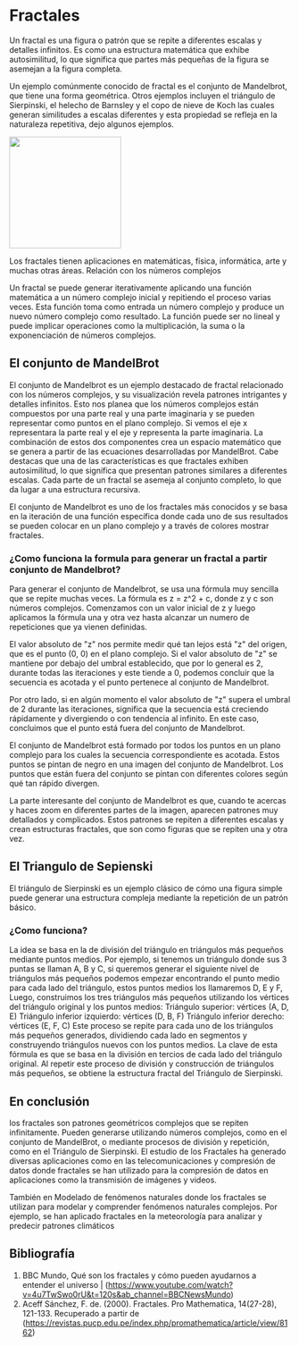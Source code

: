 #  Fractales

Un fractal es una figura o patrón que se repite a diferentes escalas y detalles infinitos. Es como una estructura matemática que exhibe autosimilitud, lo que significa que partes más pequeñas de la figura se asemejan a la figura completa.

Un ejemplo comúnmente conocido de fractal es el conjunto de Mandelbrot, que tiene una forma geométrica. Otros ejemplos incluyen el triángulo de Sierpinski, el helecho de Barnsley y el copo de nieve de Koch las cuales generan similitudes a escalas diferentes y esta propiedad se refleja en la naturaleza repetitiva, dejo algunos ejemplos.


<img src="http://....jpg](https://github.com/AlejandroLHuertass/CNYT-FRACTALES/assets/88836525/4b4ddbc3-b502-4f9c-bce4-cb907ddbd68d" width="200" height="200" />

Los fractales tienen aplicaciones en matemáticas, física, informática, arte y muchas otras áreas.
Relación con los números complejos

Un fractal se puede generar iterativamente aplicando una función matemática a un número complejo inicial y repitiendo el proceso varias veces. Esta función toma como entrada un número complejo y produce un nuevo número complejo como resultado. La función puede ser no lineal y puede implicar operaciones como la multiplicación, la suma o la exponenciación de números complejos.

## El conjunto de MandelBrot

El conjunto de Mandelbrot es un ejemplo destacado de fractal relacionado con los números complejos, y su visualización revela patrones intrigantes y detalles infinitos.
Esto nos planea que los números complejos están compuestos por una parte real y una parte imaginaria y se pueden representar como puntos en el plano complejo. Si vemos el eje x representara la parte real y el eje y representa la parte imaginaria. La combinación de estos dos componentes crea un espacio matemático que se genera a partir de las ecuaciones desarrolladas por MandelBrot.
Cabe destacas que una de las características es que fractales exhiben autosimilitud, lo que significa que presentan patrones similares a diferentes escalas. Cada parte de un fractal se asemeja al conjunto completo, lo que da lugar a una estructura recursiva. 

El conjunto de Mandelbrot es uno de los fractales más conocidos y se basa en la iteración de una función específica donde cada uno de sus resultados se pueden colocar en un plano complejo y a través de colores mostrar fractales. 

### ¿Como funciona la formula para generar un fractal a partir conjunto de Mandelbrot?

Para generar el conjunto de Mandelbrot, se usa una fórmula muy sencilla que se repite muchas veces. La fórmula es z = z^2 + c, donde z y c son números complejos. Comenzamos con un valor inicial de z y luego aplicamos la fórmula una y otra vez hasta alcanzar un numero de repeticiones que ya vienen definidas.

El valor absoluto de "z" nos permite medir qué tan lejos está "z" del origen, que es el punto (0, 0) en el plano complejo. Si el valor absoluto de "z" se mantiene por debajo del umbral establecido, que por lo general es 2, durante todas las iteraciones y este tiende a 0, podemos concluir que la secuencia es acotada y el punto pertenece al conjunto de Mandelbrot.

Por otro lado, si en algún momento el valor absoluto de "z" supera el umbral de 2 durante las iteraciones, significa que la secuencia está creciendo rápidamente y divergiendo o con tendencia al infinito. En este caso, concluimos que el punto está fuera del conjunto de Mandelbrot.

El conjunto de Mandelbrot está formado por todos los puntos en un plano complejo para los cuales la secuencia correspondiente es acotada. Estos puntos se pintan de negro en una imagen del conjunto de Mandelbrot. Los puntos que están fuera del conjunto se pintan con diferentes colores según qué tan rápido divergen.

La parte interesante del conjunto de Mandelbrot es que, cuando te acercas y haces zoom en diferentes partes de la imagen, aparecen patrones muy detallados y complicados. Estos patrones se repiten a diferentes escalas y crean estructuras fractales, que son como figuras que se repiten una y otra vez.


## El Triangulo de Sepienski

El triángulo de Sierpinski es un ejemplo clásico de cómo una figura simple puede generar una estructura compleja mediante la repetición de un patrón básico. 
### ¿Como funciona?

La idea se basa en la de división del triángulo en triángulos más pequeños mediante puntos medios. Por ejemplo, si tenemos un triángulo donde sus 3 puntas se llaman A, B y C, si queremos generar el siguiente nivel de triángulos más pequeños podemos empezar encontrando el punto medio para cada lado del triángulo, estos puntos medios los llamaremos D, E y F, Luego, construimos los tres triángulos más pequeños utilizando los vértices del triángulo original y los puntos medios:
Triángulo superior: vértices (A, D, E)
Triángulo inferior izquierdo: vértices (D, B, F)
Triángulo inferior derecho: vértices (E, F, C)
Este proceso se repite para cada uno de los triángulos más pequeños generados, dividiendo cada lado en segmentos y construyendo triángulos nuevos con los puntos medios.
La clave de esta fórmula es que se basa en la división en tercios de cada lado del triángulo original. Al repetir este proceso de división y construcción de triángulos más pequeños, se obtiene la estructura fractal del Triángulo de Sierpinski.

## En conclusión

los fractales son patrones geométricos complejos que se repiten infinitamente. Pueden generarse utilizando números complejos, como en el conjunto de MandelBrot, o mediante procesos de división y repetición, como en el Triángulo de Sierpinski.
El estudio de los Fractales ha generado diversas aplicaciones como en las telecomunicaciones y compresión de datos donde fractales se han utilizado para la compresión de datos en aplicaciones como la transmisión de imágenes y videos. 

También en Modelado de fenómenos naturales donde los fractales se utilizan para modelar y comprender fenómenos naturales complejos. Por ejemplo, se han aplicado fractales en la meteorología para analizar y predecir patrones climáticos

## Bibliografía 

1. BBC Mundo, Qué son los fractales y cómo pueden ayudarnos a entender el universo | (https://www.youtube.com/watch?v=4u7TwSwo0rU&t=120s&ab_channel=BBCNewsMundo)
2. Aceff Sánchez, F. de. (2000). Fractales. Pro Mathematica, 14(27-28), 121-133. Recuperado a partir de (https://revistas.pucp.edu.pe/index.php/promathematica/article/view/8162)


